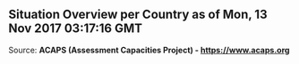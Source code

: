 ## Situation Overview per Country as of Mon, 13 Nov 2017 03:17:16 GMT

Source: **ACAPS (Assessment Capacities Project) - https://www.acaps.org**